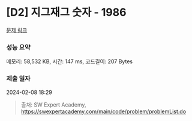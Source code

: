 # [D2] 지그재그 숫자 - 1986 

[문제 링크](https://swexpertacademy.com/main/code/problem/problemDetail.do?contestProbId=AV5PxmBqAe8DFAUq) 

### 성능 요약

메모리: 58,532 KB, 시간: 147 ms, 코드길이: 207 Bytes

### 제출 일자

2024-02-08 18:29



> 출처: SW Expert Academy, https://swexpertacademy.com/main/code/problem/problemList.do